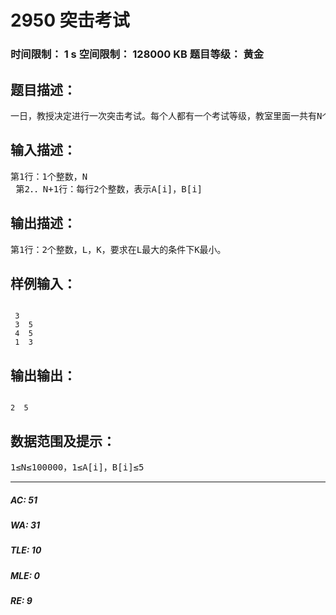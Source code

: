 # 2950 突击考试   
### 时间限制： 1 s     空间限制： 128000 KB     题目等级： 黄金  
## 题目描述：  

<pre>
一日，教授决定进行一次突击考试。每个人都有一个考试等级，教室里面一共有N个课桌，按照顺序排成一列，每个课桌可以坐两个人，记他们的能力等级为(A[i]，B[i])。现在教授决定对能力等级为K的人进行测验。他会从这N排中选择连续的L排进行测验，要求这L排中的每一排至少有一个人考试等级为K。现在我们想知道L的最大值以及对应的等级K。
</pre>
  
  
## 输入描述：  

<pre>
第1行：1个整数，N
 第2．．N+1行：每行2个整数，表示A[i]，B[i]
</pre>
  
  
## 输出描述：  

<pre>
第1行：2个整数，L，K，要求在L最大的条件下K最小。
</pre>
  
  
## 样例输入：  

<pre><code>
 3
 3  5
 4  5
 1  3
</code></pre>
  
  
## 输出输出：  

<pre><code>
2  5
</code></pre>
  
  
## 数据范围及提示：  

<pre>
1≤N≤100000，1≤A[i]，B[i]≤5
</pre>
  
  
***  

##### AC: 51  
##### WA: 31  
##### TLE: 10  
##### MLE: 0  
##### RE: 9  
